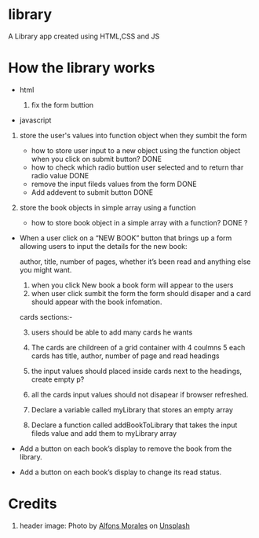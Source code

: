 # library

A Library app created using HTML,CSS and JS 


# How the library works 
- html 
    1. fix the form buttion 

- javascript 
1. store the user's values into function object when they sumbit the form 
    - how to store user input to a new object using the function object when you click on submit button? DONE
    - how to check which radio buttion user selected and to return thar radio value DONE 
    - remove the input fileds values from the form DONE 
    - Add addevent to submit button DONE 
    
2. store the book objects in simple array using a function 
    - how to store book object in a simple array with a function? DONE ? 

- When a user click on a “NEW BOOK” button that brings up a form allowing users to input the details for the new book: 

    author, 
    title, 
    number of pages, 
    whether it’s been read and anything else you might want.
    
    1. when you click New book a book form will appear to the users
    2. when user click sumbit the form the form should disaper and a card should appear with the book infomation.

    cards sections:- 

    3. users should be able to add many cards he wants 
    4. The cards are childreen of a grid container with 4 coulmns 
    5 each cards has title, author, number of page and read headings 
    6. the input values should placed inside cards next to the headings, create empty p?
    7. all the cards input values should not disapear if browser refreshed. 
    
    1. Declare a variable called myLibrary that stores an empty array
    2. Declare a function called addBookToLibrary that takes the input fileds value and add them to 
    myLibrary array 


- Add a button on each book’s display to remove the book from the library. 
- Add a button on each book’s display to change its read status. 


# Credits 

1. header image: 
    Photo by <a href="https://unsplash.com/@alfonsmc10?utm_source=unsplash&utm_medium=referral&utm_content=creditCopyText">Alfons Morales</a> on <a href="https://unsplash.com/s/photos/book?utm_source=unsplash&utm_medium=referral&utm_content=creditCopyText">Unsplash</a>
  